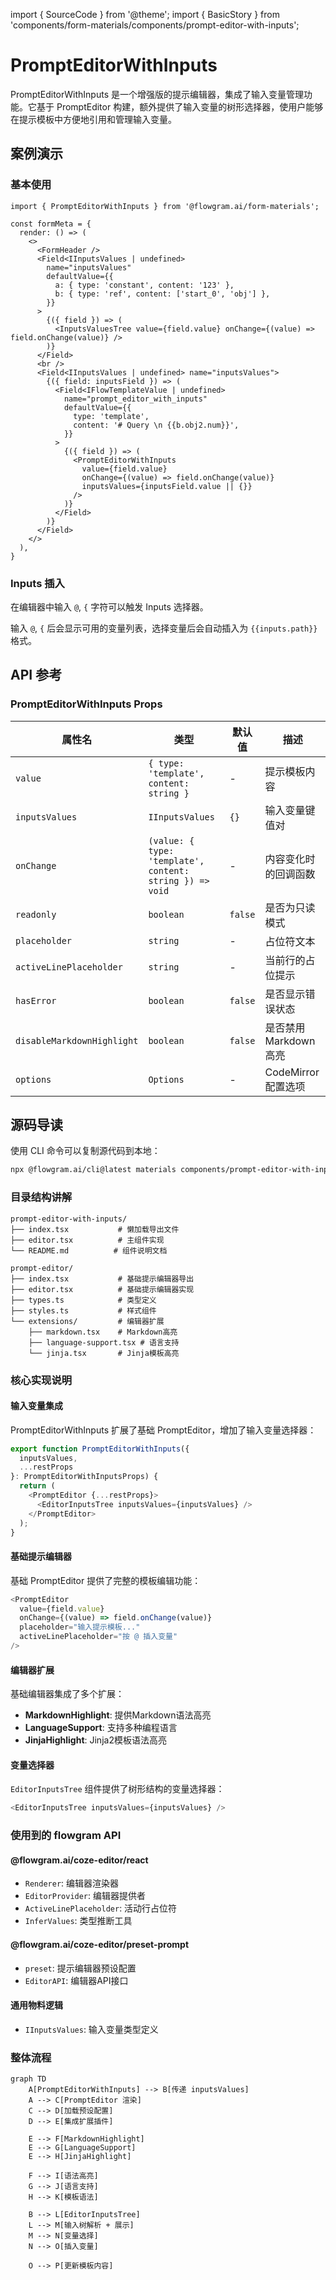 import { SourceCode } from '@theme';
import { BasicStory } from 'components/form-materials/components/prompt-editor-with-inputs';

# PromptEditorWithInputs

PromptEditorWithInputs 是一个增强版的提示编辑器，集成了输入变量管理功能。它基于 PromptEditor 构建，额外提供了输入变量的树形选择器，使用户能够在提示模板中方便地引用和管理输入变量。

## 案例演示

### 基本使用

<BasicStory />

```tsx pure title="form-meta.tsx"
import { PromptEditorWithInputs } from '@flowgram.ai/form-materials';

const formMeta = {
  render: () => (
    <>
      <FormHeader />
      <Field<IInputsValues | undefined>
        name="inputsValues"
        defaultValue={{
          a: { type: 'constant', content: '123' },
          b: { type: 'ref', content: ['start_0', 'obj'] },
        }}
      >
        {({ field }) => (
          <InputsValuesTree value={field.value} onChange={(value) => field.onChange(value)} />
        )}
      </Field>
      <br />
      <Field<IInputsValues | undefined> name="inputsValues">
        {({ field: inputsField }) => (
          <Field<IFlowTemplateValue | undefined>
            name="prompt_editor_with_inputs"
            defaultValue={{
              type: 'template',
              content: '# Query \n {{b.obj2.num}}',
            }}
          >
            {({ field }) => (
              <PromptEditorWithInputs
                value={field.value}
                onChange={(value) => field.onChange(value)}
                inputsValues={inputsField.value || {}}
              />
            )}
          </Field>
        )}
      </Field>
    </>
  ),
}
```

### Inputs 插入

在编辑器中输入 `@`, `{` 字符可以触发 Inputs 选择器。

输入 `@`, `{` 后会显示可用的变量列表，选择变量后会自动插入为 `{{inputs.path}}` 格式。

## API 参考

### PromptEditorWithInputs Props

| 属性名 | 类型 | 默认值 | 描述 |
|--------|------|--------|------|
| `value` | `{ type: 'template', content: string }` | - | 提示模板内容 |
| `inputsValues` | `IInputsValues` | `{}` | 输入变量键值对 |
| `onChange` | `(value: { type: 'template', content: string }) => void` | - | 内容变化时的回调函数 |
| `readonly` | `boolean` | `false` | 是否为只读模式 |
| `placeholder` | `string` | - | 占位符文本 |
| `activeLinePlaceholder` | `string` | - | 当前行的占位提示 |
| `hasError` | `boolean` | `false` | 是否显示错误状态 |
| `disableMarkdownHighlight` | `boolean` | `false` | 是否禁用Markdown高亮 |
| `options` | `Options` | - | CodeMirror 配置选项 |

## 源码导读

<SourceCode href="https://github.com/bytedance/flowgram.ai/tree/main/packages/materials/form-materials/src/components/prompt-editor-with-inputs" />

使用 CLI 命令可以复制源代码到本地：

```bash
npx @flowgram.ai/cli@latest materials components/prompt-editor-with-inputs
```

### 目录结构讲解

```
prompt-editor-with-inputs/
├── index.tsx           # 懒加载导出文件
├── editor.tsx          # 主组件实现
└── README.md          # 组件说明文档

prompt-editor/
├── index.tsx           # 基础提示编辑器导出
├── editor.tsx          # 基础提示编辑器实现
├── types.ts            # 类型定义
├── styles.ts           # 样式组件
└── extensions/         # 编辑器扩展
    ├── markdown.tsx    # Markdown高亮
    ├── language-support.tsx # 语言支持
    └── jinja.tsx       # Jinja模板高亮
```

### 核心实现说明

#### 输入变量集成

PromptEditorWithInputs 扩展了基础 PromptEditor，增加了输入变量选择器：

```typescript
export function PromptEditorWithInputs({
  inputsValues,
  ...restProps
}: PromptEditorWithInputsProps) {
  return (
    <PromptEditor {...restProps}>
      <EditorInputsTree inputsValues={inputsValues} />
    </PromptEditor>
  );
}
```

#### 基础提示编辑器

基础 PromptEditor 提供了完整的模板编辑功能：

```typescript
<PromptEditor
  value={field.value}
  onChange={(value) => field.onChange(value)}
  placeholder="输入提示模板..."
  activeLinePlaceholder="按 @ 插入变量"
/>
```

#### 编辑器扩展

基础编辑器集成了多个扩展：

* **MarkdownHighlight**: 提供Markdown语法高亮
* **LanguageSupport**: 支持多种编程语言
* **JinjaHighlight**: Jinja2模板语法高亮

#### 变量选择器

`EditorInputsTree` 组件提供了树形结构的变量选择器：

```typescript
<EditorInputsTree inputsValues={inputsValues} />
```

### 使用到的 flowgram API

#### @flowgram.ai/coze-editor/react

* `Renderer`: 编辑器渲染器
* `EditorProvider`: 编辑器提供者
* `ActiveLinePlaceholder`: 活动行占位符
* `InferValues`: 类型推断工具

#### @flowgram.ai/coze-editor/preset-prompt

* `preset`: 提示编辑器预设配置
* `EditorAPI`: 编辑器API接口

#### 通用物料逻辑

* `IInputsValues`: 输入变量类型定义

### 整体流程

```mermaid
graph TD
    A[PromptEditorWithInputs] --> B[传递 inputsValues]
    A --> C[PromptEditor 渲染]
    C --> D[加载预设配置]
    D --> E[集成扩展插件]

    E --> F[MarkdownHighlight]
    E --> G[LanguageSupport]
    E --> H[JinjaHighlight]

    F --> I[语法高亮]
    G --> J[语言支持]
    H --> K[模板语法]

    B --> L[EditorInputsTree]
    L --> M[输入树解析 + 展示]
    M --> N[变量选择]
    N --> O[插入变量]

    O --> P[更新模板内容]
```
